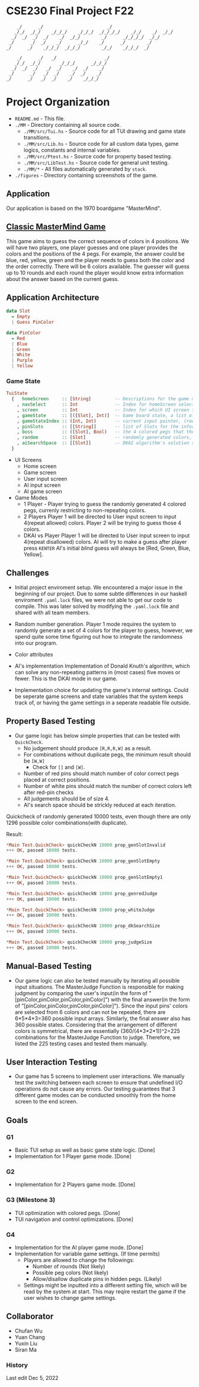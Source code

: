 # CSE230 Final Project F22
```
    _/      _/                        _/                         
   _/_/  _/_/    _/_/_/    _/_/_/  _/_/_/_/    _/_/    _/  _/_/
  _/  _/  _/  _/    _/  _/_/        _/      _/_/_/_/  _/_/     
 _/      _/  _/    _/      _/_/    _/      _/        _/        
_/      _/    _/_/_/  _/_/_/        _/_/    _/_/_/  _/        

    _/      _/   _/                  _/   
   _/_/  _/_/       _/_/_/      _/_/_/    
  _/  _/  _/   _/  _/    _/  _/    _/     
 _/      _/   _/  _/    _/  _/    _/      
_/      _/   _/  _/    _/    _/_/_/   
```
# Project Organization

- `README.md` - This file. 
- `./MM` - Directory containing all source code.
  - `./MM/src/Tui.hs` - Source code for all TUI drawing and game state transitions.
  - `./MM/src/Lib.hs` - Source code for all custom data types, game logics, constants and internal variables.
  - `./MM/src/Ptest.hs` - Source code for property based testing.
  - `./MM/src/LibTest.hs` - Source code for general unit testing.
  - `./MM/*` - All files automatically generated by `stack`.
- `./figures` - Directory containing screenshots of the game. 

## Application
Our application is based on the 1970 boardgame "MasterMind". 

## [Classic MasterMind Game](https://en.wikipedia.org/wiki/Mastermind_(board_game))
This game aims to guess the correct sequence of colors in 4 positions. We will have two players, one player guesses and one player provides the colors and the positions of the 4 pegs. For example, the answer could be blue, red, yellow, green and the player needs to guess both the color and the order correctly. There will be 6 colors available. The guesser will guess up to 10 rounds and each round the player would know extra information about the answer based on the current guess.

## Application Architecture
```haskell
data Slot
  = Empty
  | Guess PinColor

data PinColor
  = Red
  | Blue
  | Green
  | White
  | Purple
  | Yellow
```
### Game State
```haskell
TuiState
  {   homeScreen     :: [String]         -- Descriptions for the game modes.
    , navSelect      :: Int              -- Index for homeScreen selection.
    , screen         :: Int              -- Index for which UI screen to draw.
    , gameState      :: [([Slot], Int)]  -- Game board state, a list of rows, each row is a list of Slots.
    , gameStateIndex :: (Int, Int)       -- current input pointer, (row, col).
    , pinSlots       :: [[String]]       -- list of Slots for the information.
    , boss           :: ([Slot], Bool)   -- the 4 colored pegs that the player is trying to guess.
    , random         :: [Slot]           -- randomly generated colors, used in 1 player mode only.
    , aiSearchSpace  :: [[Slot]]         -- DKAI algorithm's solution search space
  }
```
- UI Screens
  - Home screen
  - Game screen
  - User input screen
  - AI input screen
  - AI game screen
- Game Modes
  - 1 Player - Player trying to guess the randomly generated 4 colored pegs, currenly restricting to non-repeating colors.
  - 2 Players
    Player 1 will be directed to User input screen to input 4(repeat allowed) colors.
    Player 2 will be trying to guess those 4 colors.
  - DKAI vs Player 
    Player 1 will be directed to User input screen to input 4(repeat disallowed) colors.
    AI will try to make a guess after player press `KENTER`
    AI's initial *blind* guess will always be [Red, Green, Blue, Yellow].


## Challenges
- Initial project enviroment setup.
  We encountered a major issue in the beginning of our project. Due to some subtle differences in our haskell enviroment `.yaml.lock` files, we were not able to get our code to compile. 
  This was later solved by modifying the `.yaml.lock` file and shared with all team members. 
- Random number generation.
  Player 1 mode requires the system to randomly generate a set of 4 colors for the player to guess, however, we spend quite some time figuring out how to integrate the randomness into our program. 
- Color attributes

- AI's implementation
  Implementation of Donald Knuth's algorithm, which can solve any non-repeating patterns in (most cases) five moves or fewer. This is the DKAI mode in our game. 
- Implementation choice for updating the game's internal settings. 
  Could be seperate game screens and state variables that the system keeps track of, or having the game settings in a seperate readable file outside. 

## Property Based Testing
- Our game logic has below simple properties that can be tested with `QuickCheck`.
  - No judgement should produce `[R,R,R,W]` as a result.
  - For combinations without duplicate pegs, the minimum result should be `[W,W]`
    - Check for `[]` and `[W]`.
  - Number of red pins should match number of color correct pegs placed at correct positions.
  - Number of white pins should match the number of correct colors left after red-pin checks
  - All judgements should be of size 4.
  - AI's search space should be strickly reduced at each iteration. 

Quickcheck of randomly generated 10000 tests, even though there are only 1296 possible color combinations(with duplicate).

Result:
```haskell
*Main Test.QuickCheck> quickCheckN 10000 prop_genSlotInvalid 
+++ OK, passed 10000 tests.

*Main Test.QuickCheck> quickCheckN 10000 prop_genSlotEmpty 
+++ OK, passed 10000 tests.

*Main Test.QuickCheck> quickCheckN 10000 prop_genSlotEmpty1 
+++ OK, passed 10000 tests.

*Main Test.QuickCheck> quickCheckN 10000 prop_genredJudge
+++ OK, passed 10000 tests.

*Main Test.QuickCheck> quickCheckN 10000 prop_whiteJudge
+++ OK, passed 10000 tests.

*Main Test.QuickCheck> quickCheckN 10000 prop_dkSearchSize
+++ OK, passed 10000 tests.

*Main Test.QuickCheck> quickCheckN 10000 prop_judgeSize
+++ OK, passed 10000 tests.
```

## Manual-Based Testing
- Our game logic can also be tested manually by iterating all possible input situations. The MasterJudge Function is responsible for making judgment by comparing the user's input(in the form of "[pinColor,pinColor,pinColor,pinColor]") with the final answer(in the form of "[pinColor,pinColor,pinColor,pinColor]"). Since the input pins' colors are selected from 6 colors and can not be repeated, there are 6\*5\*4\*3=360 possible input arrays. Similarly, the final answer also has 360 possible states. Considering that the arrangement of different colors is symmetrical, there are essentially (360/(4\*3\*2\*1))^2=225 combinations for the MasterJudge Function to judge. Therefore, we listed the 225 testing cases and tested them manually.

## User Interaction Testing
- Our game has 5 screens to implement user interactions. We manually test the switching between each screen to ensure that undefined I/O operations do not cause any errors. Our testing guarantees that 3 different game modes can be conducted smoothly from the home screen to the end screen.

## Goals
### G1
- Basic TUI setup as well as basic game state logic. [Done]
- Implementation for 1 Player game mode. [Done]

### G2
- Implementation for 2 Players game mode. [Done]

### G3 (Milestone 3)
- TUI optimization with colored pegs. [Done]
- TUI navigation and control optimizations. [Done]

### G4
- Implementation for the AI player game mode. [Done]
- Implementation for variable game settings. (If time permits)
    - Players are allowed to change the followings:
        - Number of rounds (Not likely)
        - Possible peg colors (Not likely)
        - Allow/disallow duplicate pins in hidden pegs. (Likely)
    - Settings might be inputted into a different setting file, which will be read by the system at start. This may reqire restart the game if the user wishes to change game settings.


## Collaborator
- Chufan Wu
- Yuan Chang
- Yuxin Liu
- Siran Ma

### History
Last edit Dec 5, 2022
